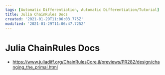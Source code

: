 ```yaml
---
tags: [Automatic Differentiation, Automatic Differentiation/Tutorial]
title: Julia ChainRules Docs
created: '2021-01-29T11:06:03.775Z'
modified: '2021-01-29T11:06:47.725Z'
---
```


# Julia ChainRules Docs

* https://www.juliadiff.org/ChainRulesCore.jl/previews/PR282/design/changing_the_primal.html

